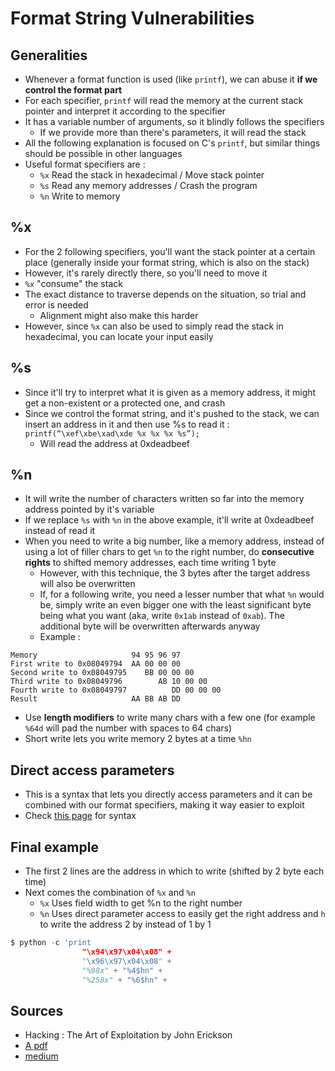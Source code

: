 # Format String Vulnerabilities

## Generalities

* Whenever a format function is used \(like `printf`\), we can abuse it **if we control the format part**
* For each specifier, `printf` will read the memory at the current stack pointer and interpret it according to the specifier
* It has a variable number of arguments, so it blindly follows the specifiers
  * If we provide more than there's parameters, it will read the stack
* All the following explanation is focused on C's `printf`, but similar things should be possible in other languages
* Useful format specifiers are :
  * `%x` Read the stack in hexadecimal / Move stack pointer
  * `%s` Read any memory addresses / Crash the program
  * `%n` Write to memory

## %x

* For the 2 following specifiers, you'll want the stack pointer at a certain place \(generally inside your format string, which is also on the stack\)
* However, it's rarely directly there, so you'll need to move it
* `%x` "consume" the stack
* The exact distance to traverse depends on the situation, so trial and error is needed
  * Alignment might also make this harder
* However, since `%x` can also be used to simply read the stack in hexadecimal, you can locate your input easily

## %s

* Since it'll try to interpret what it is given as a memory address, it might get a non-existent or a protected one, and crash
* Since we control the format string, and it's pushed to the stack, we can insert an address in it and then use %s to read it : `printf(“\xef\xbe\xad\xde %x %x %x %s”);`
  * Will read the address at 0xdeadbeef

## %n

* It will write the number of characters written so far into the memory address pointed by it's variable
* If we replace `%s` with `%n` in the above example, it'll write at 0xdeadbeef instead of read it
* When you need to write a big number, like a memory address, instead of using a lot of filler chars to get `%n` to the right number, do **consecutive rights** to shifted memory addresses, each time writing 1 byte
  * However, with this technique, the 3 bytes after the target address will also be overwritten
  * If, for a following write, you need a lesser number that what `%n` would be, simply write an even bigger one with the least significant byte being what you want \(aka, write `0x1ab` instead of `0xab`\). The additional byte will be overwritten afterwards anyway
  * Example :

```text
Memory                     94 95 96 97
First write to 0x08049794  AA 00 00 00
Second write to 0x08049795    BB 00 00 00
Third write to 0x08049796        AB 10 00 00
Fourth write to 0x08049797          DD 00 00 00
Result                     AA BB AB DD
```

* Use **length modifiers** to write many chars with a few one \(for example `%64d` will pad the number with spaces to 64 chars\)
* Short write lets you write memory 2 bytes at a time `%hn`

## Direct access parameters

* This is a syntax that lets you directly access parameters and it can be combined with our format specifiers, making it way easier to exploit
* Check [this page](https://zcugni.gitbook.io/notes/languages/c#printf) for syntax

## Final example

* The first 2 lines are the address in which to write \(shifted by 2 byte each time\)
* Next comes the combination of `%x` and `%n`
  * `%x` Uses field width to get %n to the right number
  * `%n` Uses direct parameter access to easily get the right address and `h` to write the address 2 by instead of 1 by 1

```python
$ python -c 'print 
                "\x94\x97\x04\x08" +
                "\x96\x97\x04\x08" + 
                "%98x" + "%4$hn" + 
                "%258x" + "%6$hn" +
```

## Sources

* Hacking : The Art of Exploitation by John Erickson
* [A pdf](http://www.cis.syr.edu/~wedu/Teaching/cis643/LectureNotes_New/Format_String.pdf)
* [medium](https://medium.com/swlh/binary-exploitation-format-string-vulnerabilities-70edd501c5be)

